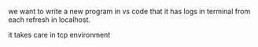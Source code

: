 we want to write a new program in vs code that it has logs in terminal from each refresh in localhost.

it takes care in tcp environment